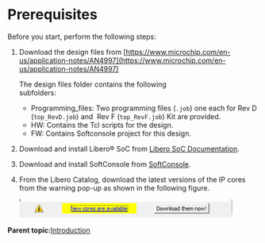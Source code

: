 # Prerequisites

Before you start, perform the following steps:

1.  Download the design files from [https://www.microchip.com/en-us/application-notes/AN4997](https://www.microchip.com/en-us/application-notes/AN4997)

    The design files folder contains the following<br /> subfolders:

    -   Programming\_files: Two programming files \(`.job`\) one each for Rev D \(`top_RevD.job`\) and  Rev F \(`top_RevF.job`\) Kit are provided.
    -   HW: Contains the Tcl scripts for the design.
    -   FW: Contains Softconsole project for this design.
2.  Download and install Libero® SoC from [Libero SoC Documentation](https://www.microchip.com/en-us/products/fpgas-and-plds/fpga-and-soc-design-tools/fpga/libero-software-later-versions#documents).
3.  Download and install SoftConsole from [SoftConsole](https://www.microchip.com/en-us/products/fpgas-and-plds/fpga-and-soc-design-tools/soc-fpga/softconsole).
4.  From the Libero Catalog, download the latest versions of the IP cores from the warning pop-up as shown in the following figure.

    ![](GUID-4AAD3722-E8E9-4AF6-AB4F-7C7B7D43F9AD-low.png "Download New Cores Option")


**Parent topic:**[Introduction](GUID-3BBD5ED6-990D-4690-9B1E-A70B10D06A1F.md)

